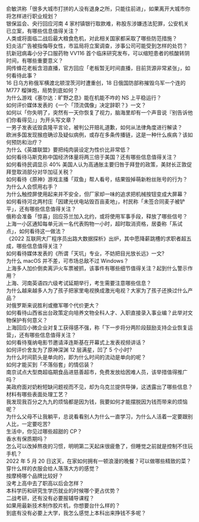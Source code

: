 俞敏洪称「很多大城市打拼的人没有退身之所，只能往前进」，如果离开大城市你将怎样进行职业规划？  
银保监会、央行回应河南 4 家村镇银行取款难，称股东涉嫌违法犯罪，公安机关已立案，有哪些信息值得关注？  
人类或将面临二战后最大粮食危机，对此相关国家都采取了哪些防范措施？  
妇炎洁广告被指侮辱女性，市监局将立案调查，涉事公司可能受到怎样的处罚？  
抗新冠病毒小分子口服药物 VV116 首个临床研究发布，可以缩短患者的核酸转阴时间，有哪些重要意义？  
网传蜂花老板含泪直播，官方回应「老板暂无时间直播，目前货源非常紧张」，如何看待此事？  
16 日乌方称俄军横渡北顿涅茨河时遭重创，18 日俄国防部称摧毁乌军一个连的 M777 榴弹炮，局势到底如何？  
为什么游戏《塞尔达：旷野之息》能在机能不咋的 NS 上平稳运行？  
如何评价媒体发表的《一个「顶流偶像」决定辞职？》一文？  
如何以「你失明了，突然有一天你恢复了视力，脑海里却有一个声音说『别告诉他们你看得见』」为开头写文章？  
一男子发表诋毁袁隆平言论，被判公开赔礼道歉，如何从法律角度进行解读？  
欧洲多国发现猴痘确诊及疑似病例，或存在多条传播链，这是一种什么疾病？该如何预防和治疗？  
为什么《英雄联盟》要把纯肉装设定为性价比非常低？  
如何看待马斯克称中国经济体量将两三倍于美国？还有哪些信息值得关注？  
如何看待民调显示 40% 美国人认为高通胀主要归咎于拜登的政策，美财长正敦促拜登取消部分对华加征关税？  
如何看待《原神》游戏主播「双鱼」帮人看号，结果毁掉萌新粉丝账号的行为？  
为什么人会惯用右手？  
为什么触控屏使用起来并不安全，但厂家却一味的追求把机械按钮变成大屏幕？  
如何看待河北两村庄「因建光伏电站毁百亩麦地」，村民称「未签合同麦子被铲平」，还有哪些信息值得关注？  
俄称会准备「惊喜」回应芬兰加入北约，或将使用军事手段，释放了哪些信号？  
上海一小区通知每单元派一名代表购物一小时，超时取消资格，居委称「系试点」，如何看待这一做法？  
《2022 互联网大厂程序员出路大数据探析》出炉，其中愿降薪跳槽的求职者超五成，哪些信息值得关注？  
如何看待媒体发表的《所谓「天坑」专业，不妨把目光放长远》一文?  
为什么 macOS 并不差，可市场总敌不过 Windows？  
上海多人加价倒卖离沪火车票被抓，该事件有哪些细节值得关注？起到什么警示作用？  
上海、河南英语四六级考试延期举行，考生需要注意哪些信息？  
为什么越来越多人为了孩子把家里电视换成激光电视？大家为了孩子还换过什么产品？  
对俄罗斯来说胜利或撤军哪个代价更大？  
如何看待山西省出台政策定向培养文物全科人才、入职直接录入事业编？此举对文物保护有何意义？  
上海回应小微企业对复工获得感不强，称「下一步将分两阶段鼓励支持企业恢复运营」，还有哪些信息值得关注？  
如何看待戛纳电影节邀请泽连斯基在开幕式上发表视频讲话？  
如何评价舍友为了原神深渊 12 层满星，凹了 5 个小时?  
为什么时间箭头是单向的，即为什么时间的流动是单向的呢？  
如何才能买到「不落俗套」的情侣装？  
南京试点大型商超临期食品进慈善超市，免费发放给困难人员，该举措值得推广吗？  
美政府面对奶粉短缺问题视而不见，却为乌克兰提供导弹，这透露出了哪些信息？  
材料有哪些表面处理工艺？  
我发现我百分之九九的烦恼都是因为钱，我要如何才能摆脱因为钱而带来的烦恼呢？  
为什么父母不让我躺平，总说看看别人为什么一直学习，为什么人活着一定要跟别人比，一定要吃苦?  
生活中，你见过哪些超甜的 CP？  
香水有保质期吗？  
怎么可以改掉熬夜的习惯，明明第二天起床很疲惫了，但睡觉之前就是控制不住玩手机？  
2022 年 5 月 20 日这天，在家如何拥有一顿浪漫的晚餐？可以做哪些精致的菜？  
穿什么样的衣服会给人落落大方的感觉？  
按摩椅哪个品牌比较好？  
没考上高中去了职高以后会怎样？  
本科学历和研究生学历就业的时候哪个更占优势？  
二战考研，还有没有必要报辅导课程？  
如果用最新技术制作胶片机，你想要台什么样的？  
到底有没有必要上大学，我怎么感觉上本科出来挣钱不多呢？  
